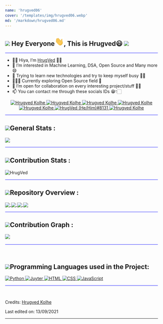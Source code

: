 ```yaml
---
name: 'hrugved06'
cover: '/templates/img/hrugved06.webp'
md: '/markdown/hrugved06.md'
---
```



## <img src="https://media.giphy.com/media/iY8CRBdQXODJSCERIr/giphy.gif" width="30px"> Hey Everyone<img src="https://raw.githubusercontent.com/ABSphreak/ABSphreak/master/gifs/Hi.gif" width="30px">, This is Hrugved😃 <img src="https://media.giphy.com/media/iY8CRBdQXODJSCERIr/giphy.gif" width="30px">

<hr style="height:2px;border-width:1;border-radius: 5px;color:gray;background-color:#8080ff">

- 👋🏻 Hiya, I’m <a href="https://hrugved06.github.io/Portfolio-Hrugved-Kolhe/">HrugVed</a> ✌🏻 <br/> 
- 👀 I’m interested in Machine Learning, DSA, Open Source and Many more 😄<br/>
- 🌱 Trying to learn new technologies and try to keep myself busy 🤵🏻 <br/>
- 👨🏻‍💻 Currently exploring Open Source field 📱</br>
- 💞️ I’m open for collaboration on every interesting project/stuff ✌🏻<br/>
- 📫 You can contact me through these socials IDs 😁👇🏻  <br/>

<!-----Social Accounts------>

<p align="center">
<a href="https://hrugved06.github.io/Portfolio-Hrugved-Kolhe/">
<img border="0" alt="Hrugved Kolhe" src="https://img.icons8.com/external-itim2101-lineal-color-itim2101/40/000000/external-resume-business-recruitment-itim2101-lineal-color-itim2101.png"/>
</a>

<a href="https://www.linkedin.com/in/hrugved-kolhe-364881193/">
<img border="0" alt="Hrugved Kolhe" src="https://img.icons8.com/doodle/40/000000/linkedin--v2.png"/>
</a>

<a href="https://twitter.com/HrugVed_">
<img border="0" alt="Hrugved Kolhe" src="https://img.icons8.com/nolan/40/twitter.png"/>
</a>

<a href="https://www.instagram.com/_hrugved_/">
<img border="0" alt="Hrugved Kolhe" src="https://img.icons8.com/doodle/38/000000/instagram--v1.png"/>
</a>

<a href="https://t.me/Dev1ce_06">
<img border="0" alt="Hrugved Kolhe" src="https://img.icons8.com/doodle/40/000000/telegram-app.png"/>
</a>

<a href="https://discord.com/channels/@me/862133669510250506">
<img border="0" alt="HrugVed (He/Him)#8131" src="https://img.icons8.com/fluent/42/000000/discord-logo.png"/>
</a>

<a href="mailto:hskolhe666@gmail.com">
<img border="0" alt="Hrugved Kolhe" src="https://img.icons8.com/doodle/38/000000/gmail-new.png"/>
</a>
</p>

<!--  <a href="https://tawk.to/chat/61001d75d6e7610a49ad3be2/1fbk764uk">
<img border="0" alt="yawk.to" src="https://img.icons8.com/fluent/42/000000/discord-logo.png"/>
</a> -->
 
<hr style="height:2px;border-width:1;border-radius: 5px;color:#8080ff;background-color:#8080ff">

<!-----Contribution figures------>

## <img src="https://media.giphy.com/media/iY8CRBdQXODJSCERIr/giphy.gif" width="30px">General Stats :

<img align="center" src = "https://github-readme-stats.vercel.app/api?username=hrugved06&&show_icons=true&title_color=02D752&icon_color=bb2acf&text_color=b3b3ff&bg_color=0,000000,130F40">

<hr style="height:2px;border-width:1;border-radius: 5px;color:gray;background-color:#8080ff">

<!------------ Streak Display -------------->

## <img src="https://media.giphy.com/media/iY8CRBdQXODJSCERIr/giphy.gif" width="30px">Contribution Stats :

<div>
<p><img align="center" src="https://github-readme-streak-stats.herokuapp.com/?user=hrugved06&theme=dark" alt="HrugVed" /></p>
</div>

<hr style="height:2px;border-width:1;border-radius: 5px;color:#8080ff;background-color:#8080ff">


<!-------------Projects---------------->

## <img src="https://media.giphy.com/media/iY8CRBdQXODJSCERIr/giphy.gif" width="30px">Repository Overview :

<a href="https://github.com/hrugved06/Playing-TRex-game-using-facial-recognition">
 <img align='center' src="https://github-readme-stats.vercel.app/api/pin/?username=hrugved06&repo=TRex-game-using-facial-recognition&theme=dark" />
</a>

<a href="https://github.com/hrugved06/Discbot_ai">
 <img align='center' src="https://github-readme-stats.vercel.app/api/pin/?username=hrugved06&repo=Discbot_ai&theme=dark" />
</a>

<a href="https://github.com/hrugved06/Face-Blurring-and-Deblurring">
 <img align='center' src="https://github-readme-stats.vercel.app/api/pin/?username=hrugved06&repo=Face-Blurring-and-Deblurring&theme=dark" />
</a>

<a href="https://github.com/hrugved06/ML-DL-Projects">
 <img align='center' src="https://github-readme-stats.vercel.app/api/pin/?username=hrugved06&repo=ML-DL-Projects&theme=dark" />
</a>


</br>
<hr style="height:2px;#8080ffborder-width:0;border-radius: 5px;color:gray;background-color:#8080ff">

<!--------------- Hrugved's Contribution Graph ---------------->

## <img src="https://media.giphy.com/media/iY8CRBdQXODJSCERIr/giphy.gif" width="30px">Contribution Graph :

 <img src="https://activity-graph.herokuapp.com/graph?username=hrugved06&bg_color=FFFFFF&color=000000&line=000000&point=00FF00"></div>
 
 <hr style="height:2px;border-width:1;border-radius: 5px;color:#8080ff;background-color:#8080ff">
 
 </br>
 
<!------------------- Languages used by me ----------------------->

## <img src="https://media.giphy.com/media/iY8CRBdQXODJSCERIr/giphy.gif" width="30px">Programming Languages used in the Project:


<a href="https://www.python.org/">
<img border="0" alt="Python" src="https://img.icons8.com/color//000000/python--v2.png"/>
</a>

<a href="https://jupyter.org/">
<img border="0" alt="Juyter" src="https://cdn.icon-icons.com/icons2/2107/PNG/48/file_type_jupyter_icon_130494.png"/>
</a>

<a href="https://html.com/#What_is_HTML">
<img border="0" alt="HTML" src="https://img.icons8.com/color/48/000000/html-5--v1.png"/>
</a>

<a href="https://en.wikipedia.org/wiki/CSS">
<img border="0" alt="CSS" src="https://img.icons8.com/color/48/000000/css3.png"/>
</a>

<a href="https://www.javascript.com/">
<img border="0" alt="JavaScript" src="https://img.icons8.com/color/50/000000/javascript--v1.png"/>
</a>


</br>
<hr style="height:2px;#8080ffborder-width:0;border-radius: 5px;color:gray;background-color:#8080ff">
</br>

Credits: [Hrugved Kolhe](https://github.com/hrugved06)

Last edited on: 13/09/2021

---